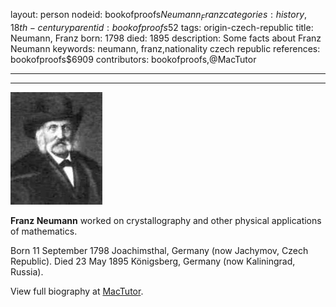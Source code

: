 layout: person
nodeid: bookofproofs$Neumann_Franz
categories: history,18th-century
parentid: bookofproofs$52
tags: origin-czech-republic
title: Neumann, Franz
born: 1798
died: 1895
description: Some facts about Franz Neumann
keywords: neumann, franz,nationality czech republic
references: bookofproofs$6909
contributors: bookofproofs,@MacTutor

---


---

![Neumann_Franz.jpg](https://github.com/bookofproofs/bookofproofs.github.io/blob/main/_sources/_assets/images/portraits/Neumann_Franz.jpg?raw=true)

**Franz Neumann** worked on crystallography and other physical applications of mathematics.

Born 11 September 1798 Joachimsthal, Germany (now Jachymov, Czech Republic). Died 23 May 1895 Königsberg, Germany (now Kaliningrad, Russia).


View full biography at [MacTutor](https://mathshistory.st-andrews.ac.uk/Biographies/Neumann_Franz/).